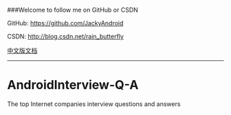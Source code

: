 ###Welcome to follow me on GitHub or CSDN

GitHub: https://github.com/JackyAndroid

CSDN: http://blog.csdn.net/rain_butterfly

[中文版文档](https://github.com/JackyAndroid/AndroidInterview-Q-A/blob/master/README-CN.md)

---

# AndroidInterview-Q-A
The top Internet companies interview questions and answers
